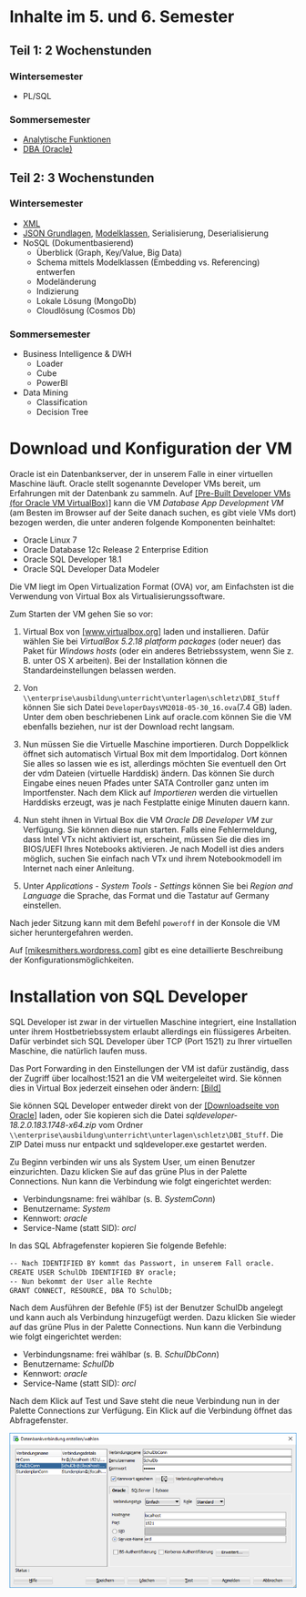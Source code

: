 # Inhalte im 5. und 6. Semester

## Teil 1: 2 Wochenstunden

### Wintersemester

- PL/SQL

### Sommersemester

- [Analytische Funktionen](02_Analytical%20Functions/README.md)
- [DBA (Oracle)](01_Datenbankadmin)

## Teil 2: 3 Wochenstunden

### Wintersemester

- [XML](11_XML/README.md)
- [JSON Grundlagen](12_JSON/01_Intro.md), [Modelklassen](12_JSON/02_Modelklassen.md), Serialisierung, Deserialisierung
- NoSQL (Dokumentbasierend)
  - Überblick (Graph, Key/Value, Big Data)
  - Schema mittels Modelklassen (Embedding vs. Referencing) entwerfen
  - Modeländerung
  - Indizierung
  - Lokale Lösung (MongoDb)
  - Cloudlösung (Cosmos Db)
  
### Sommersemester

- Business Intelligence & DWH
  - Loader
  - Cube
  - PowerBI
- Data Mining
  - Classification
  - Decision Tree


# Download und Konfiguration der VM

Oracle ist ein Datenbankserver, der in unserem Falle in einer virtuellen Maschine läuft. Oracle stellt sogenannte Developer VMs bereit, um Erfahrungen mit der Datenbank zu sammeln. Auf <a href="http://www.oracle.com/technetwork/community/developer-vm/index.html" target="_blank">[Pre-Built Developer VMs (for Oracle VM VirtualBox)]</a> kann die VM *Database App Development VM* (am Besten im Browser auf der Seite danach suchen, es gibt viele VMs dort) bezogen werden, die unter anderen folgende Komponenten beinhaltet:

- Oracle Linux 7
- Oracle Database 12c Release 2 Enterprise Edition 
- Oracle SQL Developer 18.1
- Oracle SQL Developer Data Modeler

Die VM liegt im Open Virtualization Format (OVA) vor, am Einfachsten ist die Verwendung von Virtual Box als Virtualisierungssoftware.

Zum Starten der VM gehen Sie so vor:

1. Virtual Box von <a href="https://www.virtualbox.org/wiki/Downloads" target="_blank">[www.virtualbox.org]</a> laden und installieren. Dafür wählen Sie bei *VirtualBox 5.2.18 platform packages* (oder neuer) das Paket für *Windows hosts* (oder ein anderes Betriebssystem, wenn Sie z. B. unter OS X arbeiten). Bei der Installation können die Standardeinstellungen belassen werden.

1. Von `\\enterprise\ausbildung\unterricht\unterlagen\schletz\DBI_Stuff` können Sie sich Datei `DeveloperDaysVM2018-05-30_16.ova`(7.4 GB) laden. Unter dem oben beschriebenen Link auf oracle.com können Sie die VM ebenfalls beziehen, nur ist der Download recht langsam.

1. Nun müssen Sie die Virtuelle Maschine importieren. Durch Doppelklick öffnet sich automatisch Virtual Box mit dem Importidalog. Dort können Sie alles so lassen wie es ist, allerdings möchten Sie eventuell den Ort der vdm Dateien (virtuelle Harddisk) ändern. Das können Sie durch Eingabe eines neuen Pfades unter SATA Controller ganz unten im Importfenster. Nach dem Klick auf *Importieren* werden die virtuellen Harddisks erzeugt, was je nach Festplatte einige Minuten dauern kann.

1. Nun steht ihnen in Virtual Box die VM *Oracle DB Developer VM* zur Verfügung. Sie können diese nun starten. Falls eine Fehlermeldung, dass Intel VTx nicht aktiviert ist, erscheint, müssen Sie die dies im BIOS/UEFI Ihres Notebooks aktivieren. Je nach Modell ist dies anders möglich, suchen Sie einfach nach VTx und ihrem Notebookmodell im Internet nach einer Anleitung.

1. Unter *Applications* - *System Tools* - *Settings* können Sie bei *Region and Language* die Sprache, das Format und die Tastatur auf Germany einstellen.

Nach jeder Sitzung kann mit dem Befehl `poweroff` in der Konsole die VM sicher heruntergefahren werden.

Auf <a href="https://mikesmithers.wordpress.com/2015/01/25/installing-and-configuring-an-oracle-developer-day-virtualbox-image/" target="_blank">[mikesmithers.wordpress.com]</a> gibt es eine detaillierte Beschreibung der Konfigurationsmöglichkeiten.

# Installation von SQL Developer

SQL Developer ist zwar in der virtuellen Maschine integriert, eine Installation unter ihrem Hostbetriebssystem erlaubt allerdings ein flüssigeres Arbeiten. Dafür verbindet sich SQL Developer über TCP (Port 1521) zu Ihrer virtuellen Maschine, die natürlich laufen muss.

Das Port Forwarding in den Einstellungen der VM ist dafür zuständig, dass der Zugriff über localhost:1521 an die VM weitergeleitet wird. Sie können dies in Virtual Box jederzeit einsehen oder ändern: <a href="/pluginfile.php/123157/mod_label/intro/virtualBoxNat.png">[Bild]</a>

Sie können SQL Developer entweder direkt von der <a href="https://www.oracle.com/technetwork/developer-tools/sql-developer/downloads/index.html" target="_blank">[Downloadseite von Oracle]</a> laden, oder Sie kopieren sich die Datei *sqldeveloper-18.2.0.183.1748-x64.zip* vom Ordner `\\enterprise\ausbildung\unterricht\unterlagen\schletz\DBI_Stuff`. Die ZIP Datei muss nur entpackt und sqldeveloper.exe gestartet werden.

Zu Beginn verbinden wir uns als System User, um einen Benutzer einzurichten. Dazu klicken Sie auf das grüne Plus in der Palette Connections. Nun kann die Verbindung wie folgt eingerichtet werden:

* Verbindungsname: frei wählbar (s. B. *SystemConn*)
* Benutzername: *System*
* Kennwort: *oracle*
* Service-Name (statt SID): *orcl*

In das SQL Abfragefenster kopieren Sie folgende Befehle:
```
-- Nach IDENTIFIED BY kommt das Passwort, in unserem Fall oracle.
CREATE USER SchulDb IDENTIFIED BY oracle;
-- Nun bekommt der User alle Rechte 
GRANT CONNECT, RESOURCE, DBA TO SchulDb;
```

Nach dem Ausführen der Befehle (F5) ist der Benutzer SchulDb angelegt und kann auch als Verbindung hinzugefügt werden. Dazu klicken Sie wieder auf das grüne Plus in der Palette Connections. Nun kann die Verbindung wie folgt eingerichtet werden:

* Verbindungsname: frei wählbar (s. B. *SchulDbConn*)
* Benutzername: *SchulDb*
* Kennwort: *oracle*
* Service-Name (statt SID): *orcl*

Nach dem Klick auf Test und Save steht die neue Verbindung nun in der Palette Connections zur Verfügung. Ein Klick auf die Verbindung öffnet das Abfragefenster.

![](sqlDeveloperConnection.png)

